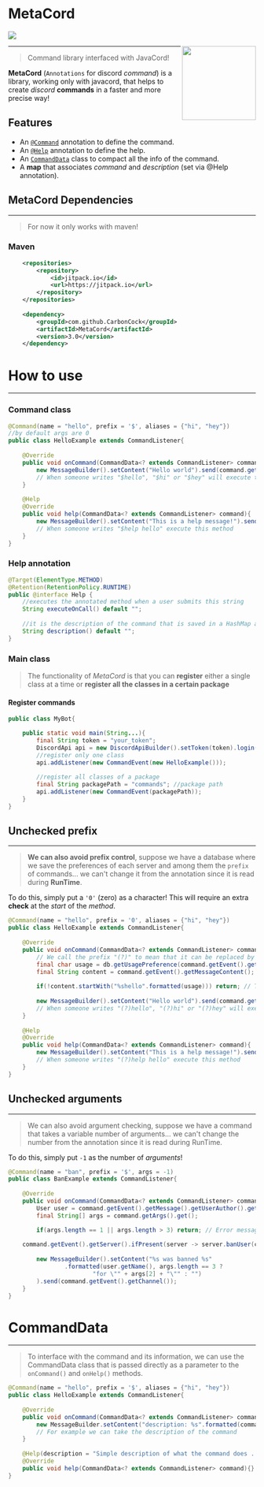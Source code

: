 # MetaCord 
[![](https://jitpack.io/v/CarbonCock/MetaCord.svg)](https://jitpack.io/#CarbonCock/MetaCord)

<img src="https://i.imgur.com/SBZcrMl.png" width="150" align="right">

***

> Command library interfaced with JavaCord!

**MetaCord** (`Annotations` for discord _command_) is a library, working only with javacord, that helps to create _discord_ **commands** in a faster and more precise way!

## Features

   - An [`@Command`](#Command-class) annotation to define the command.
   - An [`@Help`](#Help-annotation) annotation to define the help.
   - An [`CommandData`](#CommandData) class to compact all the info of the command.
   - A **map** that associates _command_ and _description_ (set via @Help annotation).

## MetaCord Dependencies
***
> For now it only works with maven!

### Maven

```xml
    <repositories>
		<repository>
		    <id>jitpack.io</id>
		    <url>https://jitpack.io</url>
		</repository>
	</repositories>
	
	<dependency>
	    <groupId>com.github.CarbonCock</groupId>
	    <artifactId>MetaCord</artifactId>
	    <version>3.0</version>
	</dependency>
```

# How to use
***
### Command class
```java
@Command(name = "hello", prefix = '$', aliases = {"hi", "hey"}) 
//by default args are 0
public class HelloExample extends CommandListener{
    
    @Override
    public void onCommand(CommandData<? extends CommandListener> command){
        new MessageBuilder().setContent("Hello world").send(command.getEvent().getChannel());
        // When someone writes "$hello", "$hi" or "$hey" will execute this method
    }
    
    @Help
    @Override
    public void help(CommandData<? extends CommandListener> command){
        new MessageBuilder().setContent("This is a help message!").send(command.getEvent().getChannel());
        // When someone writes "$help hello" execute this method
    }
}
```

### Help annotation

```java
@Target(ElementType.METHOD)
@Retention(RetentionPolicy.RUNTIME)
public @interface Help {
    //executes the annotated method when a user submits this string
    String executeOnCall() default "";
    
    //it is the description of the command that is saved in a HashMap accessible via this.helpDescriptions
    String description() default ""; 
}
```

### Main class
> The functionality of _MetaCord_ is that you can **register** either a single class at a time or **register all the classes in a certain package**

#### Register commands

```java
public class MyBot{

    public static void main(String...){
        final String token = "your_token";
        DiscordApi api = new DiscordApiBuilder().setToken(token).login().join();
        //register only one class
        api.addListener(new CommandEvent(new HelloExample()));
        
        //register all classes of a package
        final String packagePath = "commands"; //package path
        api.addListener(new CommandEvent(packagePath));
    }
}
```

## Unchecked prefix
***

> **We can also avoid prefix control**, suppose we have a database where we save the preferences of each server and among them the `prefix` of commands... we can't change it from the annotation since it is read during **RunTime**.

To do this, simply put a `'0'` (zero) as a character! This will require an extra **check** at the _start_ of the _method_.

```java
@Command(name = "hello", prefix = '0', aliases = {"hi", "hey"}) 
public class HelloExample extends CommandListener{
    
    @Override
    public void onCommand(CommandData<? extends CommandListener> command){
        // We call the prefix "(?)" to mean that it can be replaced by any character during this reading
        final char usage = db.getUsagePreference(command.getEvent().getServer());
        final String content = command.getEvent().getMessageContent();
        
        if(!content.startWith("%shello".formatted(usage))) return; // The famous check
        
        new MessageBuilder().setContent("Hello world").send(command.getEvent().getChannel());
        // When someone writes "(?)hello", "(?)hi" or "(?)hey" will execute this method
    }
    
    @Help
    @Override
    public void help(CommandData<? extends CommandListener> command){
        new MessageBuilder().setContent("This is a help message!").send(command.getEvent().getChannel());
        // When someone writes "(?)help hello" execute this method
    }
}
```

## Unchecked arguments
***
> We can also avoid argument checking, suppose we have a command that takes a variable number of arguments... we can't change the number from the annotation since it is read during RunTime.

To do this, simply put `-1` as the number of _arguments_! 

```java
@Command(name = "ban", prefix = '$', args = -1)
public class BanExample extends CommandListener{
    
    @Override
    public void onCommand(CommandData<? extends CommandListener> command){
        User user = command.getEvent().getMessage().getUserAuthor().get();
        final String[] args = command.getArgs().get();

        if(args.length == 1 || args.length > 3) return; // Error message...
	
	command.getEvent().getServer().ifPresent(server -> server.banUser(command.getEvent().getApi().getUserById(args[1])));
        
        new MessageBuilder().setContent("%s was banned %s"
                .formatted(user.getName(), args.length == 3 ?
                        "for \"" + args[2] + "\"" : "")
        ).send(command.getEvent().getChannel());
    }
}
```

# CommandData
***
> To interface with the command and its information, we can use the CommandData class that is passed directly as a parameter to the `onCommand()` and `onHelp()` methods.

```java
@Command(name = "hello", prefix = '$', aliases = {"hi", "hey"}) 
public class HelloExample extends CommandListener{
    
    @Override
    public void onCommand(CommandData<? extends CommandListener> command){
        new MessageBuilder.setContent("description: %s".formatted(command.helpDescription()))
        // For example we can take the description of the command
    }
    
    @Help(description = "Simple description of what the command does . . .")
    @Override
    public void help(CommandData<? extends CommandListener> command){}
}

```
